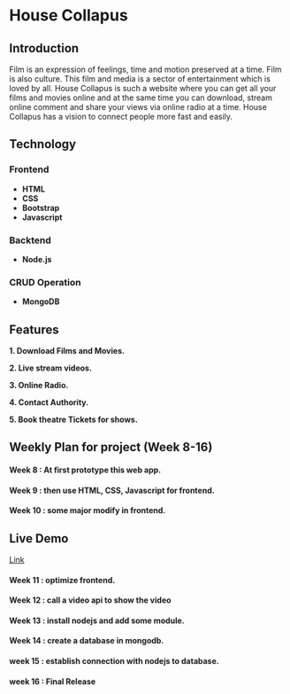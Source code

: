 # House Collapus

## Introduction
Film is an expression of feelings, time and motion preserved at a time. Film is also culture. This film and media is a sector of entertainment which is loved by all. House Collapus is such a website where you can get all your films and movies online and at the same time you can download, stream online comment and share your views via online radio at a time. House Collapus has a vision to connect people more fast and easily.

## Technology
### Frontend
* **HTML**
* **CSS**
* **Bootstrap**
* **Javascript**

### Backtend
* **Node.js**

### CRUD Operation
* **MongoDB**

## Features
**1. Download Films and Movies.**

**2. Live stream videos.**

**3. Online Radio.**

**4. Contact Authority.**

**5. Book theatre Tickets for shows.**

## Weekly Plan for project (Week 8-16)

#### Week 8 : At first prototype this web app.

#### Week 9 : then use HTML, CSS, Javascript for frontend.

#### Week 10 : some major modify in frontend.

## Live Demo

[Link](https://tayefshiham.github.io/House-Collapus/)

#### Week 11 : optimize frontend.

#### Week 12 : call a video api to show the video

#### Week 13 : install nodejs and add some module.

#### Week 14 : create a database in mongodb.

#### week 15 : establish connection with nodejs to database.

#### week 16 : Final Release


